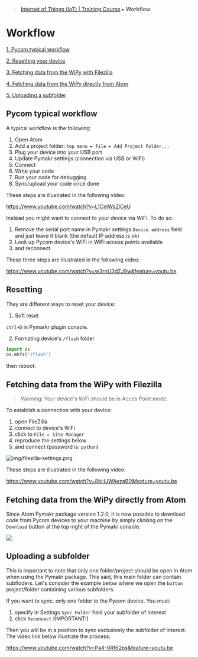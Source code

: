 > [Internet of Things (IoT) | Training Course](workflow.md) ▸ **Workflow**

# Workflow

[1. Pycom typical workflow](#pycom-typical-workflow)

[2. Resetting your device](#resetting)

[3. Fetching data from the WiPy with Filezilla](#fetching-data-from-the-wipy-with-filezilla)

[4. Fetching data from the WiPy directly from Atom](#fetching-data-from-the-wipy-directly-from-atom)

[5. Uploading a subfolder](#uploading-a-subfolder)

## Pycom typical workflow

A typical workflow is the following:
1. Open Atom
2. Add a project folder: `top menu ► File ► Add Project Folder...`
3. Plug your device into your USB port
4. Update Pymakr settings (connection via USB or WiFi)
5. Connect
6. Write your code
7. Run your code for debugging
8. Sync/upload your code once done

These steps are illustrated in the following video: 

https://www.youtube.com/watch?v=L1CmWsZlCeU

Instead you might want to connect to your device via WiFi. To do so:

1. Remove the serial port name in Pymakr settings `Device address` field and just leave it blank (the default IP address is ok)
2. Look up Pycom device's WiFi in WiFi access points available
2. and reconnect.

These three steps are illustrated in the following video:

https://www.youtube.com/watch?v=w3rnU3dZJ9w&feature=youtu.be


## Resetting
They are different ways to reset your device:

1. Soft reset

`ctrl+D` in Pymarkr plugin console.

2. Formating device's `/flash` folder
```python
import os
os.mkfs('/flash')
```
then reboot.

## Fetching data from the WiPy with Filezilla

> Warning: Your device's WiFi should be in Acces Point mode.

To establish a connection with your device:

1. open FileZilla
2. connect to device's WiFi
3. click to `File ▸ Site Manager`
4. reproduce the settings below
5. and connect (password is: `python`)

![img/filezilla-settings.png](http://i.imgur.com/SAN02Pa.png)

These steps are illustrated in the following video: 

https://www.youtube.com/watch?v=8bHJWAezaB0&feature=youtu.be

## Fetching data from the WiPy directly from Atom
Since Atom Pymakr package version 1.2.0, it is now possible to download code from Pycom devices to your machine by simply clicking on the `Download` button at the top-right of the Pymakr console.

![](https://i.imgur.com/cDwrvjr.png)

## Uploading a subfolder
This is important to note that only one folder/project should be open in Atom when using the Pymakr package. This said, this main folder can contain subfloders. Let's consider the example below where we open the `button` project/folder containing various subfolders. 

If you want to sync. only one folder to the Pycom device. You must:

1. specify in Settings `Sync Folder` field your subfolder of interest
2. click `Reconnect` (IMPORTANT!)

Then you will be in a position to sync exclusively the subfolder of interest. The video link below illustrate the process:

https://www.youtube.com/watch?v=Pa4-0Rf62ps&feature=youtu.be
